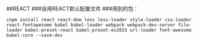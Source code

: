##REACT
###自用REACT默认配置文件
###用到的包：
```
cnpm install react react-dom less less-loader style-loader css-loader react-fontawesome babel babel-loader webpack webpack-dev-server file-loader babel-preset-react babel-preset-es2015 url-loader font-awesome babel-core --save-dev	
```
